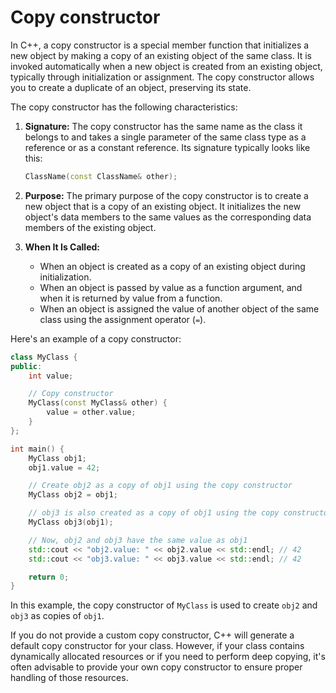 # Copy constructor

In C++, a copy constructor is a special member function that initializes a new object by making a copy of an existing object of the same class. It is invoked automatically when a new object is created from an existing object, typically through initialization or assignment. The copy constructor allows you to create a duplicate of an object, preserving its state.

The copy constructor has the following characteristics:

1. **Signature:** The copy constructor has the same name as the class it belongs to and takes a single parameter of the same class type as a reference or as a constant reference. Its signature typically looks like this:

   ```cpp
   ClassName(const ClassName& other);
   ```

2. **Purpose:** The primary purpose of the copy constructor is to create a new object that is a copy of an existing object. It initializes the new object's data members to the same values as the corresponding data members of the existing object.

3. **When It Is Called:**
   - When an object is created as a copy of an existing object during initialization.
   - When an object is passed by value as a function argument, and when it is returned by value from a function.
   - When an object is assigned the value of another object of the same class using the assignment operator (`=`).

Here's an example of a copy constructor:

```cpp
class MyClass {
public:
    int value;

    // Copy constructor
    MyClass(const MyClass& other) {
        value = other.value;
    }
};

int main() {
    MyClass obj1;
    obj1.value = 42;

    // Create obj2 as a copy of obj1 using the copy constructor
    MyClass obj2 = obj1;

    // obj3 is also created as a copy of obj1 using the copy constructor
    MyClass obj3(obj1);

    // Now, obj2 and obj3 have the same value as obj1
    std::cout << "obj2.value: " << obj2.value << std::endl; // 42
    std::cout << "obj3.value: " << obj3.value << std::endl; // 42

    return 0;
}
```

In this example, the copy constructor of `MyClass` is used to create `obj2` and `obj3` as copies of `obj1`.

If you do not provide a custom copy constructor, C++ will generate a default copy constructor for your class. However, if your class contains dynamically allocated resources or if you need to perform deep copying, it's often advisable to provide your own copy constructor to ensure proper handling of those resources.